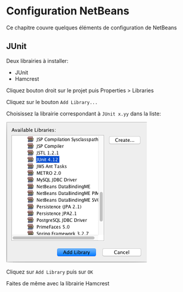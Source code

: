 # Configuration NetBeans

Ce chapitre couvre quelques éléments de configuration de NetBeans


## JUnit

Deux librairies à installer:

* JUnit
* Hamcrest

Cliquez bouton droit sur le projet puis Properties > Libraries

Cliquez sur le bouton `Add Library...`

Choisissez la librairie correspondant à `JUnit x.yy` dans la liste:

![netbeans-addlibrary.png](images/netbeans-addlibrary.png)

Cliquez sur `Add Library` puis sur `OK`

Faites de même avec la librairie Hamcrest
